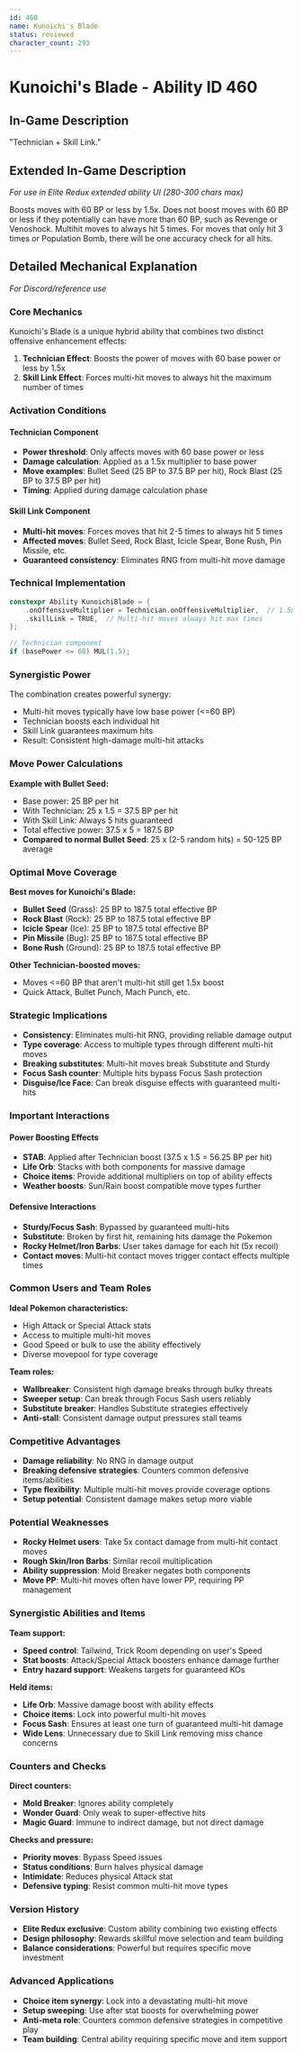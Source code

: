```yaml
---
id: 460
name: Kunoichi's Blade
status: reviewed
character_count: 293
---
```


# Kunoichi's Blade - Ability ID 460

## In-Game Description
"Technician + Skill Link."

## Extended In-Game Description
*For use in Elite Redux extended ability UI (280-300 chars max)*

Boosts moves with 60 BP or less by 1.5x. Does not boost moves with 60 BP or less if they potentially can have more than 60 BP, such as Revenge or Venoshock. Multihit moves to always hit 5 times. For moves that only hit 3 times or Population Bomb, there will be one accuracy check for all hits.

## Detailed Mechanical Explanation
*For Discord/reference use*

### Core Mechanics
Kunoichi's Blade is a unique hybrid ability that combines two distinct offensive enhancement effects:
1. **Technician Effect**: Boosts the power of moves with 60 base power or less by 1.5x
2. **Skill Link Effect**: Forces multi-hit moves to always hit the maximum number of times

### Activation Conditions
#### Technician Component
- **Power threshold**: Only affects moves with 60 base power or less
- **Damage calculation**: Applied as a 1.5x multiplier to base power
- **Move examples**: Bullet Seed (25 BP to 37.5 BP per hit), Rock Blast (25 BP to 37.5 BP per hit)
- **Timing**: Applied during damage calculation phase

#### Skill Link Component
- **Multi-hit moves**: Forces moves that hit 2-5 times to always hit 5 times
- **Affected moves**: Bullet Seed, Rock Blast, Icicle Spear, Bone Rush, Pin Missile, etc.
- **Guaranteed consistency**: Eliminates RNG from multi-hit move damage

### Technical Implementation
```c
constexpr Ability KunoichiBlade = {
    .onOffensiveMultiplier = Technician.onOffensiveMultiplier,  // 1.5x for <=60 BP moves
    .skillLink = TRUE,  // Multi-hit moves always hit max times
};

// Technician component
if (basePower <= 60) MUL(1.5);
```

### Synergistic Power
The combination creates powerful synergy:
- Multi-hit moves typically have low base power (<=60 BP)
- Technician boosts each individual hit
- Skill Link guarantees maximum hits
- Result: Consistent high-damage multi-hit attacks

### Move Power Calculations
**Example with Bullet Seed:**
- Base power: 25 BP per hit
- With Technician: 25 x 1.5 = 37.5 BP per hit
- With Skill Link: Always 5 hits guaranteed
- Total effective power: 37.5 x 5 = 187.5 BP
- **Compared to normal Bullet Seed**: 25 x (2-5 random hits) = 50-125 BP average

### Optimal Move Coverage
**Best moves for Kunoichi's Blade:**
- **Bullet Seed** (Grass): 25 BP to 187.5 total effective BP
- **Rock Blast** (Rock): 25 BP to 187.5 total effective BP  
- **Icicle Spear** (Ice): 25 BP to 187.5 total effective BP
- **Pin Missile** (Bug): 25 BP to 187.5 total effective BP
- **Bone Rush** (Ground): 25 BP to 187.5 total effective BP

**Other Technician-boosted moves:**
- Moves <=60 BP that aren't multi-hit still get 1.5x boost
- Quick Attack, Bullet Punch, Mach Punch, etc.

### Strategic Implications
- **Consistency**: Eliminates multi-hit RNG, providing reliable damage output
- **Type coverage**: Access to multiple types through different multi-hit moves
- **Breaking substitutes**: Multi-hit moves break Substitute and Sturdy
- **Focus Sash counter**: Multiple hits bypass Focus Sash protection
- **Disguise/Ice Face**: Can break disguise effects with guaranteed multi-hits

### Important Interactions
#### Power Boosting Effects
- **STAB**: Applied after Technician boost (37.5 x 1.5 = 56.25 BP per hit)
- **Life Orb**: Stacks with both components for massive damage
- **Choice items**: Provide additional multipliers on top of ability effects
- **Weather boosts**: Sun/Rain boost compatible move types further

#### Defensive Interactions
- **Sturdy/Focus Sash**: Bypassed by guaranteed multi-hits
- **Substitute**: Broken by first hit, remaining hits damage the Pokemon
- **Rocky Helmet/Iron Barbs**: User takes damage for each hit (5x recoil)
- **Contact moves**: Multi-hit contact moves trigger contact effects multiple times

### Common Users and Team Roles
**Ideal Pokemon characteristics:**
- High Attack or Special Attack stats
- Access to multiple multi-hit moves
- Good Speed or bulk to use the ability effectively
- Diverse movepool for type coverage

**Team roles:**
- **Wallbreaker**: Consistent high damage breaks through bulky threats
- **Sweeper setup**: Can break through Focus Sash users reliably
- **Substitute breaker**: Handles Substitute strategies effectively
- **Anti-stall**: Consistent damage output pressures stall teams

### Competitive Advantages
- **Damage reliability**: No RNG in damage output
- **Breaking defensive strategies**: Counters common defensive items/abilities
- **Type flexibility**: Multiple multi-hit moves provide coverage options
- **Setup potential**: Consistent damage makes setup more viable

### Potential Weaknesses
- **Rocky Helmet users**: Take 5x contact damage from multi-hit contact moves
- **Rough Skin/Iron Barbs**: Similar recoil multiplication
- **Ability suppression**: Mold Breaker negates both components
- **Move PP**: Multi-hit moves often have lower PP, requiring PP management

### Synergistic Abilities and Items
**Team support:**
- **Speed control**: Tailwind, Trick Room depending on user's Speed
- **Stat boosts**: Attack/Special Attack boosters enhance damage further
- **Entry hazard support**: Weakens targets for guaranteed KOs

**Held items:**
- **Life Orb**: Massive damage boost with ability effects
- **Choice items**: Lock into powerful multi-hit moves
- **Focus Sash**: Ensures at least one turn of guaranteed multi-hit damage
- **Wide Lens**: Unnecessary due to Skill Link removing miss chance concerns

### Counters and Checks
**Direct counters:**
- **Mold Breaker**: Ignores ability completely
- **Wonder Guard**: Only weak to super-effective hits
- **Magic Guard**: Immune to indirect damage, but not direct damage

**Checks and pressure:**
- **Priority moves**: Bypass Speed issues
- **Status conditions**: Burn halves physical damage
- **Intimidate**: Reduces physical Attack stat
- **Defensive typing**: Resist common multi-hit move types

### Version History
- **Elite Redux exclusive**: Custom ability combining two existing effects
- **Design philosophy**: Rewards skillful move selection and team building
- **Balance considerations**: Powerful but requires specific move investment

### Advanced Applications
- **Choice item synergy**: Lock into a devastating multi-hit move
- **Setup sweeping**: Use after stat boosts for overwhelming power
- **Anti-meta role**: Counters common defensive strategies in competitive play
- **Team building**: Central ability requiring specific move and item support